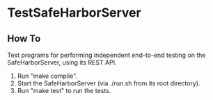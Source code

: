 # TestSafeHarborServer
## How To
Test programs for performing independent end-to-end testing on the SafeHarborServer, using its REST API.
1. Run "make compile".
2. Start the SafeHarborServer (via ./run.sh from its root directory).
3. Run "make test" to run the tests.

